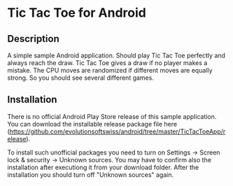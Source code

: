 # Tic Tac Toe for Android

## Description
A simple sample Android application. Should play Tic Tac Toe perfectly and always reach the draw. Tic Tac Toe gives a draw if no player makes a mistake.
The CPU moves are randomized if different moves are equally strong. So you should see several different games.

## Installation
There is no official Android Play Store release of this sample application. You can download the installable release package file here (https://github.com/evolutionsoftswiss/android/tree/master/TicTacToeApp/release).

To install such unofficial packages you need to turn on Settings -> Screen lock & security -> Unknown sources.
You may have to confirm also the installation after executiong it from your download folder.
After the installation you should turn off "Unknown sources" again.
